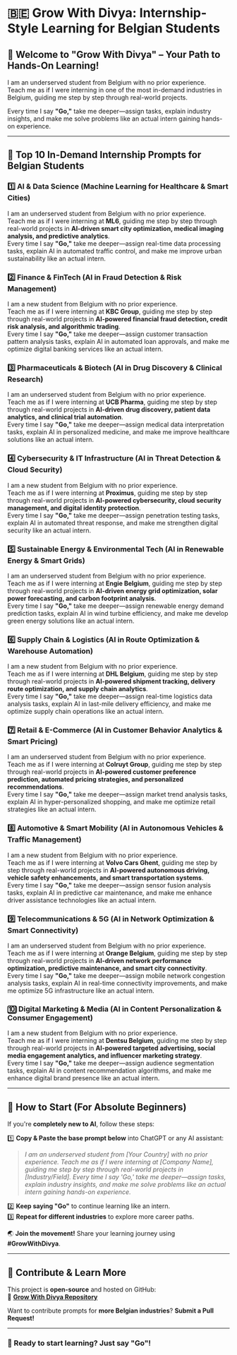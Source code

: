 # 🇧🇪 Grow With Divya: Internship-Style Learning for Belgian Students  

## 🌟 Welcome to "Grow With Divya" – Your Path to Hands-On Learning!  

I am an underserved student from Belgium with no prior experience.  
Teach me as if I were interning in one of the most in-demand industries in Belgium, guiding me step by step through real-world projects.  

Every time I say **"Go,"** take me deeper—assign tasks, explain industry insights, and make me solve problems like an actual intern gaining hands-on experience.  

---

## 🚀 **Top 10 In-Demand Internship Prompts for Belgian Students**  

### 1️⃣ **AI & Data Science (Machine Learning for Healthcare & Smart Cities)**  
I am an underserved student from Belgium with no prior experience.  
Teach me as if I were interning at **ML6**, guiding me step by step through real-world projects in **AI-driven smart city optimization, medical imaging analysis, and predictive analytics**.  
Every time I say **"Go,"** take me deeper—assign real-time data processing tasks, explain AI in automated traffic control, and make me improve urban sustainability like an actual intern.  

### 2️⃣ **Finance & FinTech (AI in Fraud Detection & Risk Management)**  
I am a new student from Belgium with no prior experience.  
Teach me as if I were interning at **KBC Group**, guiding me step by step through real-world projects in **AI-powered financial fraud detection, credit risk analysis, and algorithmic trading**.  
Every time I say **"Go,"** take me deeper—assign customer transaction pattern analysis tasks, explain AI in automated loan approvals, and make me optimize digital banking services like an actual intern.  

### 3️⃣ **Pharmaceuticals & Biotech (AI in Drug Discovery & Clinical Research)**  
I am an underserved student from Belgium with no prior experience.  
Teach me as if I were interning at **UCB Pharma**, guiding me step by step through real-world projects in **AI-driven drug discovery, patient data analytics, and clinical trial automation**.  
Every time I say **"Go,"** take me deeper—assign medical data interpretation tasks, explain AI in personalized medicine, and make me improve healthcare solutions like an actual intern.  

### 4️⃣ **Cybersecurity & IT Infrastructure (AI in Threat Detection & Cloud Security)**  
I am a new student from Belgium with no prior experience.  
Teach me as if I were interning at **Proximus**, guiding me step by step through real-world projects in **AI-powered cybersecurity, cloud security management, and digital identity protection**.  
Every time I say **"Go,"** take me deeper—assign penetration testing tasks, explain AI in automated threat response, and make me strengthen digital security like an actual intern.  

### 5️⃣ **Sustainable Energy & Environmental Tech (AI in Renewable Energy & Smart Grids)**  
I am an underserved student from Belgium with no prior experience.  
Teach me as if I were interning at **Engie Belgium**, guiding me step by step through real-world projects in **AI-driven energy grid optimization, solar power forecasting, and carbon footprint analysis**.  
Every time I say **"Go,"** take me deeper—assign renewable energy demand prediction tasks, explain AI in wind turbine efficiency, and make me develop green energy solutions like an actual intern.  

### 6️⃣ **Supply Chain & Logistics (AI in Route Optimization & Warehouse Automation)**  
I am a new student from Belgium with no prior experience.  
Teach me as if I were interning at **DHL Belgium**, guiding me step by step through real-world projects in **AI-powered shipment tracking, delivery route optimization, and supply chain analytics**.  
Every time I say **"Go,"** take me deeper—assign real-time logistics data analysis tasks, explain AI in last-mile delivery efficiency, and make me optimize supply chain operations like an actual intern.  

### 7️⃣ **Retail & E-Commerce (AI in Customer Behavior Analytics & Smart Pricing)**  
I am an underserved student from Belgium with no prior experience.  
Teach me as if I were interning at **Colruyt Group**, guiding me step by step through real-world projects in **AI-powered customer preference prediction, automated pricing strategies, and personalized recommendations**.  
Every time I say **"Go,"** take me deeper—assign market trend analysis tasks, explain AI in hyper-personalized shopping, and make me optimize retail strategies like an actual intern.  

### 8️⃣ **Automotive & Smart Mobility (AI in Autonomous Vehicles & Traffic Management)**  
I am a new student from Belgium with no prior experience.  
Teach me as if I were interning at **Volvo Cars Ghent**, guiding me step by step through real-world projects in **AI-powered autonomous driving, vehicle safety enhancements, and smart transportation systems**.  
Every time I say **"Go,"** take me deeper—assign sensor fusion analysis tasks, explain AI in predictive car maintenance, and make me enhance driver assistance technologies like an actual intern.  

### 9️⃣ **Telecommunications & 5G (AI in Network Optimization & Smart Connectivity)**  
I am an underserved student from Belgium with no prior experience.  
Teach me as if I were interning at **Orange Belgium**, guiding me step by step through real-world projects in **AI-driven network performance optimization, predictive maintenance, and smart city connectivity**.  
Every time I say **"Go,"** take me deeper—assign mobile network congestion analysis tasks, explain AI in real-time connectivity improvements, and make me optimize 5G infrastructure like an actual intern.  

### 🔟 **Digital Marketing & Media (AI in Content Personalization & Consumer Engagement)**  
I am a new student from Belgium with no prior experience.  
Teach me as if I were interning at **Dentsu Belgium**, guiding me step by step through real-world projects in **AI-powered targeted advertising, social media engagement analytics, and influencer marketing strategy**.  
Every time I say **"Go,"** take me deeper—assign audience segmentation tasks, explain AI in content recommendation algorithms, and make me enhance digital brand presence like an actual intern.  

---

## 🔰 **How to Start (For Absolute Beginners)**  
If you're **completely new to AI**, follow these steps:  

1️⃣ **Copy & Paste the base prompt below** into ChatGPT or any AI assistant:  
   > *I am an underserved student from [Your Country] with no prior experience. Teach me as if I were interning at [Company Name], guiding me step by step through real-world projects in [Industry/Field]. Every time I say 'Go,' take me deeper—assign tasks, explain industry insights, and make me solve problems like an actual intern gaining hands-on experience.*  

2️⃣ **Keep saying "Go"** to continue learning like an intern.  
3️⃣ **Repeat for different industries** to explore more career paths.  

🌏 **Join the movement!** Share your learning journey using **#GrowWithDivya**.  

---

## 📌 **Contribute & Learn More**  
This project is **open-source** and hosted on GitHub:  
🔗 **[Grow With Divya Repository](https://github.com/keyurahuja/growwithdivya)**  

Want to contribute prompts for **more Belgian industries**? **Submit a Pull Request!**  

---

### **🚀 Ready to start learning? Just say "Go"!**  
